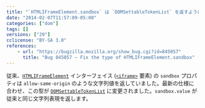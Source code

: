 ```yaml
---
title: "`HTMLIFrameElement.sandbox` は `DOMSettableTokenList` を返すようになりました"
date: "2014-02-07T11:57:09-05:00"
categories: ["dom"]
tags: []
versions: ["29"]
cclicense: "BY-SA 3.0"
references:
    - url: "https://bugzilla.mozilla.org/show_bug.cgi?id=845057"
      title: "Bug 845057 – Fix the type of HTMLIFrameElement.sandbox"
---
```

従来、[`HTMLIFrameElement`](https://developer.mozilla.org/docs/Web/API/HTMLIFrameElement) インターフェイス ([`<iframe>`](https://developer.mozilla.org/docs/Web/HTML/Element/iframe) 要素) の `sandbox` プロパティは `allow-same-origin` のような文字列値を返していました。最新の仕様に合わせ、この型が [`DOMSettableTokenList`](https://developer.mozilla.org/docs/Web/API/DOMSettableTokenList) に変更されました。`sandbox.value` が従来と同じ文字列表現を返します。
